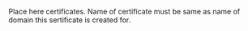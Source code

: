 Place here certificates.
Name of certificate must be same as name of domain this sertificate is created for.
